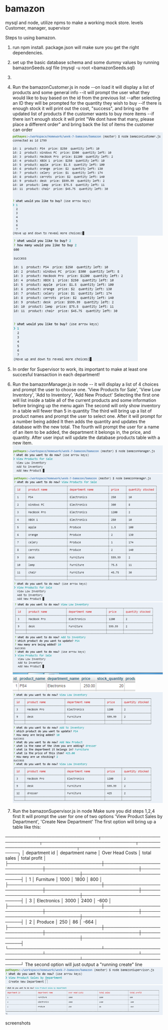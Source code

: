 # bamazon
mysql and node, utilize npms to make a working mock store. levels Customer, manager, supervisor

Steps to using bamazon.
1. run npm install. package.json will make sure you get the right dependencies.
2. set up the basic database schema and some dummy values by running bamazonSeeds.sql file (mysql -u root <bamazonSeeds.sql)
3.
3. Run the bamazonCustomer.js in node
    --on load it will display a list of products and some general info
    --it will prompt the user what they would like to buy based on the id from the previous list
    --after selecting an ID they will be prompted for the quantity they wish to buy
        --if there is enough stock it will print out the cost, "success", and bring up the updated list of products if the
        customer wants to buy more items
        --if there isn't enough stock it will print "We dont have that many, please place a different order" and bring back
        the list of items the customer can order
![img1](/bamazonImages/bamCustomerImg1.PNG)
![img2](/bamazonImages/bamCustomerImg2.PNG)
4. In order for Supervisor to work, its important to make at least one succesful transaction in each department!
5. Run the bamazonManager.js in node
    -- it will display a list of 4 choices and prompt the user to choose one.
                'View Products for Sale',
                'View Low Inventory',
                'Add to Inventory',
                'Add New Product'
    Selecting the first one will list inside a table all of the current products and some information before bringing up the menu again
    The second will only show inventory in a table will fewer than 5 in quantity
    The third will bring up a list of product names and prompt the user to select one. After it will prompt for a number being added
        It then adds the quantity and updates the database with the new total.
    The fourth will prompt the user for a name of an item to be added, the department it belongs in, the price, and quantity.
        After user input will update the database products table with a new item.
![img1](/bamazonImages/bamManagerImg1.PNG)
![img2](/bamazonImages/bamManagerImg2.PNG)
![img3](/bamazonImages/bamManagerImg3.PNG)
![img4](/bamazonImages/bamManagerImg4.PNG)
![img5](/bamazonImages/bamManagerImg5.PNG)

6. Run the bamazonSupervisor.js in node
        Make sure you did steps 1,2,4 first
        It will prompt the user for one of two options
                'View Product Sales by Department',
                'Create New Department'
        The first option will bring up a table like this:

──────────────────────────────┬──────────────────────────────┬──────────────────────────────┬──────────────────────────────┬──────────────────────────────┐
│ department id                │ department name              │ Over Head Costs              │ total sales                  │ total profit                 │
├──────────────────────────────┼──────────────────────────────┼──────────────────────────────┼──────────────────────────────┼──────────────────────────────┤
│ 1                            │ Furniture                    │ 1000                         │ 1800                         │ 800                          │
├──────────────────────────────┼──────────────────────────────┼──────────────────────────────┼──────────────────────────────┼──────────────────────────────┤
│ 3                            │ Electronics                  │ 3000                         │ 2400                         │ -600                         │
├──────────────────────────────┼──────────────────────────────┼──────────────────────────────┼──────────────────────────────┼──────────────────────────────┤
│ 2                            │ Produce                      │ 250                          │ 86                           │ -664                         │
├──────────────────────────────┼──────────────────────────────┼──────────────────────────────┼──────────────────────────────┼──────────────────────────────┤
└──────────────────────────────┴──────────────────────────────┴──────────────────────────────┴──────────────────────────────┴──────────────────────────────┘
        The second option will just output a "running create" line
![img1](/bamazonImages/bamSuperImg1.PNG)
![img2](/bamazonImages/bamSuperImg2.PNG)





screenshots


